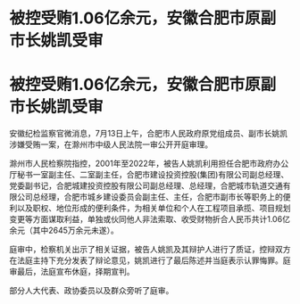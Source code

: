 # 被控受贿1.06亿余元，安徽合肥市原副市长姚凯受审

# 被控受贿1.06亿余元，安徽合肥市原副市长姚凯受审

安徽纪检监察官微消息，7月13日上午，合肥市人民政府原党组成员、副市长姚凯涉嫌受贿一案，在滁州市中级人民法院一审公开开庭审理。

滁州市人民检察院指控，2001年至2022年，被告人姚凯利用担任合肥市政府办公厅秘书一室副主任、二室副主任，合肥市建设投资控股(集团)有限公司副总经理、党委副书记，合肥城建投资控股有限公司副总经理、总经理，合肥城市轨道交通有限公司总经理，合肥市城乡建设委员会副主任、主任，合肥市副市长等职务上的便利以及职权、地位形成的便利条件，为相关单位和个人在工程项目承揽、项目规划变更等方面谋取利益，单独或伙同他人非法索取、收受财物折合人民币共计1.06亿余元（其中2645万余元未遂）。

庭审中，检察机关出示了相关证据，被告人姚凯及其辩护人进行了质证，控辩双方在法庭主持下充分发表了辩论意见，姚凯进行了最后陈述并当庭表示认罪悔罪。庭审最后，法庭宣布休庭，择期宣判。

部分人大代表、政协委员以及群众旁听了庭审。

